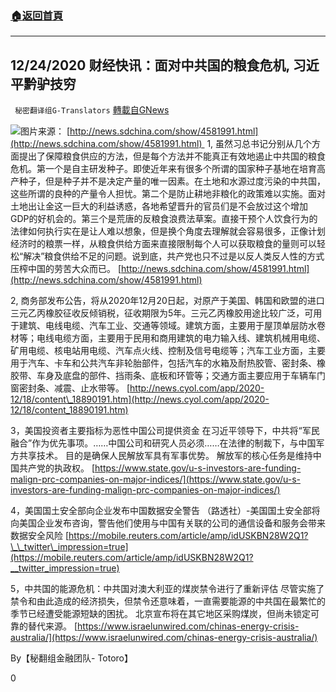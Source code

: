 ###  [:house:返回首頁](https://github.com/ourhimalayas/txt)
---

## 12/24/2020 财经快讯：面对中共国的粮食危机, 习近平黔驴技穷
` 秘密翻译组G-Translators` [轉載自GNews](https://gnews.org/zh-hans/681042/)

![]()![](https://gnews-media-offload.s3.amazonaws.com/wp-content/uploads/2020/12/24035044/Picture1-2-34.png)图片来源： [http://news.sdchina.com/show/4581991.html](http://news.sdchina.com/show/4581991.html) 
1, 虽然习总书记分别从几个方面提出了保障粮食供应的方法，但是每个方法并不能真正有效地遏止中共国的粮食危机。第一个是自主研发种子。即使近年来有很多个所谓的国家种子基地在培育高产种子，但是种子并不是决定产量的唯一因素。在土地和水源过度污染的中共国，这些所谓的良种的产量令人担忧。第二个是防止耕地非粮化的政策难以实施。面对土地出让金这一巨大的利益诱惑，各地希望晋升的官员们是不会放过这个增加GDP的好机会的。第三个是荒唐的反粮食浪费法草案。直接干预个人饮食行为的法律如何执行实在是让人难以想象，但是换个角度去理解就会容易很多，正像计划经济时的粮票一样，从粮食供给方面来直接限制每个人可以获取粮食的量则可以轻松“解决”粮食供给不足的问题。说到底，共产党也只不过是以反人类反人性的方式压榨中国的劳苦大众而已。
[http://news.sdchina.com/show/4581991.html](http://news.sdchina.com/show/4581991.html)

2, 商务部发布公告，将从2020年12月20日起，对原产于美国、韩国和欧盟的进口三元乙丙橡胶征收反倾销税，征收期限为5年。三元乙丙橡胶用途比较广泛，可用于建筑、电线电缆、汽车工业、交通等领域。建筑方面，主要用于屋顶单层防水卷材等；电线电缆方面，主要用于民用和商用建筑的电力输入线、建筑机械用电缆、矿用电缆、核电站用电缆、汽车点火线、控制及信号电缆等；汽车工业方面，主要用于汽车、卡车和公共汽车非轮胎部件，包括汽车的水箱及耐热胶管、密封条、橡胶带、车身及底盘的部件、挡雨条、底板和环管等；交通方面主要应用于车辆车门窗密封条、减震、止水带等。
[http://news.cyol.com/app/2020-12/18/content\_18890191.htm](http://news.cyol.com/app/2020-12/18/content_18890191.htm)

3，美国投资者主要指标为恶性中国公司提供资金
在习近平领导下，中共将“军民融合”作为优先事项。……中国公司和研究人员必须……在法律的制裁下，与中国军方共享技术。 目的是确保人民解放军具有军事优势。 解放军的核心任务是维持中国共产党的执政权。
[https://www.state.gov/u-s-investors-are-funding-malign-prc-companies-on-major-indices/](https://www.state.gov/u-s-investors-are-funding-malign-prc-companies-on-major-indices/)

4，美国国土安全部向企业发布中国数据安全警告
（路透社）-美国国土安全部将向美国企业发布咨询，警告他们使用与中国有关联的公司的通信设备和服务会带来数据安全风险
[https://mobile.reuters.com/article/amp/idUSKBN28W2Q1?\_\_twitter\_impression=true](https://mobile.reuters.com/article/amp/idUSKBN28W2Q1?__twitter_impression=true)

5，中共国的能源危机：中共国对澳大利亚的煤炭禁令进行了重新评估
尽管实施了禁令和由此造成的经济损失，但禁令还意味着，一直需要能源的中共国在最繁忙的季节已经遭受能源短缺的困扰。 北京宣布将在其它地区采购煤炭，但尚未锁定可靠的替代来源。
[https://www.israelunwired.com/chinas-energy-crisis-australia/](https://www.israelunwired.com/chinas-energy-crisis-australia/)

By【秘翻组金融团队- Totoro】

0
